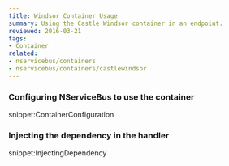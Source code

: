 ```yaml
---
title: Windsor Container Usage
summary: Using the Castle Windsor container in an endpoint.
reviewed: 2016-03-21
tags:
- Container
related:
- nservicebus/containers
- nservicebus/containers/castlewindsor
---
```


### Configuring NServiceBus to use the container

snippet:ContainerConfiguration


### Injecting the dependency in the handler

snippet:InjectingDependency
